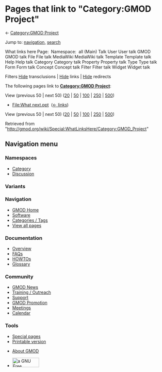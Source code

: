 <div id="mw-page-base" class="noprint">

</div>

<div id="mw-head-base" class="noprint">

</div>

<div id="content" class="mw-body" role="main">

<span id="top"></span>

<div id="mw-js-message" style="display:none;">

</div>



# <span dir="auto">Pages that link to "Category:GMOD Project"</span>

<div id="bodyContent">

<div id="contentSub">

← [Category:GMOD
Project](/wiki/Category:GMOD_Project "Category:GMOD Project")

</div>

<div id="jump-to-nav" class="mw-jump">

Jump to: [navigation](#mw-navigation), [search](#p-search)

</div>

<div id="mw-content-text">

What links here Page:  Namespace:  all (Main) Talk User User talk GMOD
GMOD talk File File talk MediaWiki MediaWiki talk Template Template talk
Help Help talk Category Category talk Property Property talk Type Type
talk Form Form talk Concept Concept talk Filter Filter talk Widget
Widget talk

Filters
[Hide](/mediawiki/index.php?title=Special:WhatLinksHere/Category:GMOD_Project&hidetrans=1 "Special:WhatLinksHere/Category:GMOD Project")
transclusions \|
[Hide](/mediawiki/index.php?title=Special:WhatLinksHere/Category:GMOD_Project&hidelinks=1 "Special:WhatLinksHere/Category:GMOD Project")
links \|
[Hide](/mediawiki/index.php?title=Special:WhatLinksHere/Category:GMOD_Project&hideredirs=1 "Special:WhatLinksHere/Category:GMOD Project")
redirects

The following pages link to **[Category:GMOD
Project](/wiki/Category:GMOD_Project "Category:GMOD Project")**:

View (previous 50 \| next 50)
([20](/mediawiki/index.php?title=Special:WhatLinksHere/Category:GMOD_Project&limit=20 "Special:WhatLinksHere/Category:GMOD Project")
\|
[50](/mediawiki/index.php?title=Special:WhatLinksHere/Category:GMOD_Project&limit=50 "Special:WhatLinksHere/Category:GMOD Project")
\|
[100](/mediawiki/index.php?title=Special:WhatLinksHere/Category:GMOD_Project&limit=100 "Special:WhatLinksHere/Category:GMOD Project")
\|
[250](/mediawiki/index.php?title=Special:WhatLinksHere/Category:GMOD_Project&limit=250 "Special:WhatLinksHere/Category:GMOD Project")
\|
[500](/mediawiki/index.php?title=Special:WhatLinksHere/Category:GMOD_Project&limit=500 "Special:WhatLinksHere/Category:GMOD Project"))

- [File:What next.ppt](/wiki/File:What_next.ppt "File:What next.ppt") ‎
  <span class="mw-whatlinkshere-tools">([←
  links](/mediawiki/index.php?title=Special:WhatLinksHere&target=File%3AWhat+next.ppt "Special:WhatLinksHere"))</span>

View (previous 50 \| next 50)
([20](/mediawiki/index.php?title=Special:WhatLinksHere/Category:GMOD_Project&limit=20 "Special:WhatLinksHere/Category:GMOD Project")
\|
[50](/mediawiki/index.php?title=Special:WhatLinksHere/Category:GMOD_Project&limit=50 "Special:WhatLinksHere/Category:GMOD Project")
\|
[100](/mediawiki/index.php?title=Special:WhatLinksHere/Category:GMOD_Project&limit=100 "Special:WhatLinksHere/Category:GMOD Project")
\|
[250](/mediawiki/index.php?title=Special:WhatLinksHere/Category:GMOD_Project&limit=250 "Special:WhatLinksHere/Category:GMOD Project")
\|
[500](/mediawiki/index.php?title=Special:WhatLinksHere/Category:GMOD_Project&limit=500 "Special:WhatLinksHere/Category:GMOD Project"))

</div>

<div class="printfooter">

Retrieved from
"<http://gmod.org/wiki/Special:WhatLinksHere/Category:GMOD_Project>"

</div>

<div id="catlinks" class="catlinks catlinks-allhidden">

</div>

<div class="visualClear">

</div>

</div>

</div>

<div id="mw-navigation">

## Navigation menu

<div id="mw-head">



<div id="left-navigation">

<div id="p-namespaces" class="vectorTabs" role="navigation"
aria-labelledby="p-namespaces-label">

### Namespaces

- <span id="ca-nstab-category"><a href="/wiki/Category:GMOD_Project" accesskey="c"
  title="View the category page [c]">Category</a></span>
- <span id="ca-talk"><a
  href="/mediawiki/index.php?title=Category_talk:GMOD_Project&amp;action=edit&amp;redlink=1"
  accesskey="t"
  title="Discussion about the content page [t]">Discussion</a></span>

</div>

<div id="p-variants" class="vectorMenu emptyPortlet" role="navigation"
aria-labelledby="p-variants-label">

### 

### Variants[](#)

<div class="menu">

</div>

</div>

</div>

<div id="right-navigation">





</div>



</div>

</div>

</div>

<div id="mw-panel">

<div id="p-logo" role="banner">

<a href="/wiki/Main_Page"
style="background-image: url(http://gmod.org/images/GMOD-cogs.png);"
title="Visit the main page"></a>

</div>

<div id="p-Navigation" class="portal" role="navigation"
aria-labelledby="p-Navigation-label">

### Navigation

<div class="body">

- <span id="n-GMOD-Home">[GMOD Home](/wiki/Main_Page)</span>
- <span id="n-Software">[Software](/wiki/GMOD_Components)</span>
- <span id="n-Categories-.2F-Tags">[Categories /
  Tags](/wiki/Categories)</span>
- <span id="n-View-all-pages">[View all
  pages](/wiki/Special:AllPages)</span>

</div>

</div>

<div id="p-Documentation" class="portal" role="navigation"
aria-labelledby="p-Documentation-label">

### Documentation

<div class="body">

- <span id="n-Overview">[Overview](/wiki/Overview)</span>
- <span id="n-FAQs">[FAQs](/wiki/Category:FAQ)</span>
- <span id="n-HOWTOs">[HOWTOs](/wiki/Category:HOWTO)</span>
- <span id="n-Glossary">[Glossary](/wiki/Glossary)</span>

</div>

</div>

<div id="p-Community" class="portal" role="navigation"
aria-labelledby="p-Community-label">

### Community

<div class="body">

- <span id="n-GMOD-News">[GMOD News](/wiki/GMOD_News)</span>
- <span id="n-Training-.2F-Outreach">[Training /
  Outreach](/wiki/Training_and_Outreach)</span>
- <span id="n-Support">[Support](/wiki/Support)</span>
- <span id="n-GMOD-Promotion">[GMOD
  Promotion](/wiki/GMOD_Promotion)</span>
- <span id="n-Meetings">[Meetings](/wiki/Meetings)</span>
- <span id="n-Calendar">[Calendar](/wiki/Calendar)</span>

</div>

</div>

<div id="p-tb" class="portal" role="navigation"
aria-labelledby="p-tb-label">

### Tools

<div class="body">

- <span id="t-specialpages"><a href="/wiki/Special:SpecialPages" accesskey="q"
  title="A list of all special pages [q]">Special pages</a></span>
- <span id="t-print"><a
  href="/mediawiki/index.php?title=Special:WhatLinksHere/Category:GMOD_Project&amp;printable=yes"
  rel="alternate" accesskey="p"
  title="Printable version of this page [p]">Printable version</a></span>

</div>

</div>

</div>

</div>

<div id="footer" role="contentinfo">

- <span id="footer-places-about">[About
  GMOD](/wiki/GMOD:About "GMOD:About")</span>

<!-- -->

- <span id="footer-copyrightico">[<img src="http://www.gnu.org/graphics/gfdl-logo-small.png" width="88"
  height="31" alt="a GNU Free Documentation License" />](http://www.gnu.org/licenses/fdl-1.3.html)</span>


<div style="clear:both">

</div>

</div>
